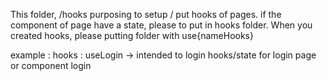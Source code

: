This folder, /hooks purposing to setup / put hooks of pages. if the component of page have a state, please to put in hooks folder. 
When you created hooks, please putting folder with use{nameHooks}

example :
hooks :
   useLogin -> intended to login hooks/state for login page or component login